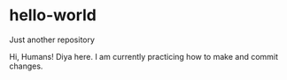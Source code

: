 # hello-world
Just another repository

Hi, Humans!
Diya here. I am currently practicing how to make and commit changes. 
